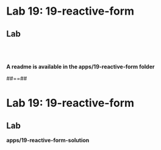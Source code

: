 <!-- .slide: class="exercice" -->

# Lab 19: 19-reactive-form

## Lab

<br><br>

<b>A readme is available in the apps/19-reactive-form folder</b>

##==##

<!-- .slide: class="exercice full-center" -->

# Lab 19: 19-reactive-form

## Lab

<b>apps/19-reactive-form-solution</b>
